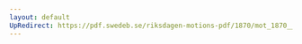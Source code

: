 ```yaml
---
layout: default
UpRedirect: https://pdf.swedeb.se/riksdagen-motions-pdf/1870/mot_1870__ak__00108/mot_1870__ak__00108_005.pdf
---
```


